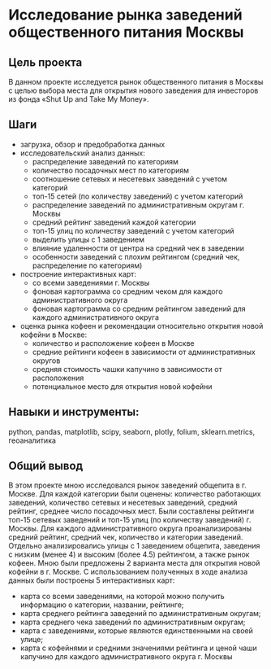 # Исследование рынка заведений общественного питания Москвы
## Цель проекта
В данном проекте исследуется рынок общественного питания в Москвы с целью выбора места для открытия нового заведения для инвесторов из фонда «Shut Up and Take My Money».
## Шаги
* загрузка, обзор и предобработка данных
* исследовательский анализ данных:
  * распределение заведений по категориям
  * количество посадочных мест по категориям
  * соотношение сетевых и несетевых заведений с учетом категорий
  * топ-15 сетей (по количеству заведений) с учетом категорий
  * распределение заведений по административным округам г. Москвы
  * средний рейтинг заведений каждой категории
  * топ-15 улиц по количеству заведений с учетом категорий
  * выделить улицы с 1 заведением
  * влияние удаленности от центра на средний чек в заведении
  * особенности заведений с плохим рейтингом (средний чек, распределение по категориям)
* построение интерактивных карт:
  * со всеми заведениями г. Москвы
  * фоновая картограмма со средним чеком для каждого административного округа
  * фоновая картограмма со средним рейтингом заведений для каждого административного округа
* оценка рынка кофеен и рекомендации относительно открытия новой кофейни в Москве:
  * количество и расположение кофеен в Москве
  * средние рейтинги кофеен в зависимости от административных округов
  * средняя стоимость чашки капучино в зависимости от расположения
  * потенциальное место для открытия новой кофейни
## Навыки и инструменты:
python, pandas, matplotlib, scipy, seaborn, plotly, folium, sklearn.metrics, геоаналитика
## Общий вывод
В этом проекте мною исследовался рынок заведений общепита в г. Москве. Для каждой категории были оценены: количество работающих заведений, количество сетевых и несетевых заведений, средний рейтинг, среднее число посадочных мест. Были составлены рейтинги топ-15 сетевых заведений и топ-15 улиц (по количеству заведений) г. Москвы. Для каждого административного округа проанализированы средний рейтинг, средний чек, количество и категории заведений.
Отдельно анализировались улицы с 1 заведением общепита, заведения с низким (менее 4) и высоким (более 4.5) рейтингом, а также рынок кофеен. Мною были предложены 2 варианта места для открытия новой кофейни в г. Москве.
С использованием полученных в ходе анализа данных были построены 5 интерактивных карт:
* карта со всеми заведениями, на которой можно получить информацию о категории, названии, рейтинге;
* карта среднего рейтинга заведений по административным округам;
* карта среднего чека заведений по административным округам;
* карта с заведениями, которые являются единственными на своей улице;
* карта с кофейнями и средними значениями рейтинга и ценой чаши капучино для каждого административного округа г. Москвы

